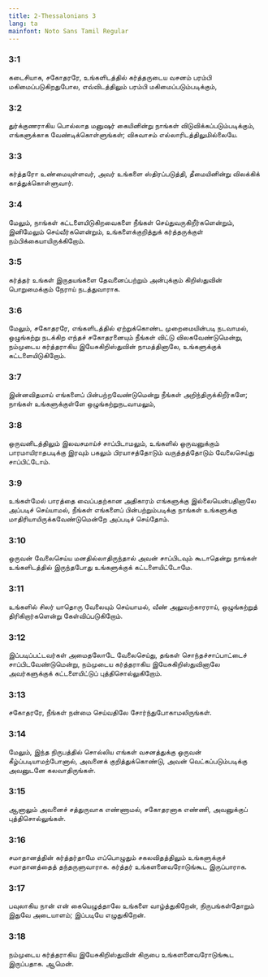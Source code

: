 ```yaml
---
title: 2-Thessalonians 3
lang: ta
mainfont: Noto Sans Tamil Regular
---
```


###  3:1

கடைசியாக, சகோதரரே, உங்களிடத்தில் கர்த்தருடைய வசனம் பரம்பி மகிமைப்படுகிறதுபோல, எவ்விடத்திலும் பரம்பி மகிமைப்படும்படிக்கும்,

###  3:2

துர்க்குணராகிய பொல்லாத மனுஷர் கையினின்று நாங்கள் விடுவிக்கப்படும்படிக்கும், எங்களுக்காக வேண்டிக்கொள்ளுங்கள்; விசுவாசம் எல்லாரிடத்திலுமில்லையே.

###  3:3

கர்த்தரோ உண்மையுள்ளவர், அவர் உங்களை ஸ்திரப்படுத்தி, தீமையினின்று விலக்கிக் காத்துக்கொள்ளுவார்.

###  3:4

மேலும், நாங்கள் கட்டளையிடுகிறவைகளை நீங்கள் செய்துவருகிறீர்களென்றும், இனிமேலும் செய்வீர்களென்றும், உங்களைக்குறித்துக் கர்த்தருக்குள் நம்பிக்கையாயிருக்கிறோம்.

###  3:5

கர்த்தர் உங்கள் இருதயங்களை தேவனைப்பற்றும் அன்புக்கும் கிறிஸ்துவின் பொறுமைக்கும் நேராய் நடத்துவாராக.

###  3:6

மேலும், சகோதரரே, எங்களிடத்தில் ஏற்றுக்கொண்ட முறைமையின்படி நடவாமல், ஒழுங்கற்று நடக்கிற எந்தச் சகோதரனையும் நீங்கள் விட்டு விலகவேண்டுமென்று, நம்முடைய கர்த்தராகிய இயேசுகிறிஸ்துவின் நாமத்தினாலே, உங்களுக்குக் கட்டளையிடுகிறோம்.

###  3:7

இன்னவிதமாய் எங்களைப் பின்பற்றவேண்டுமென்று நீங்கள் அறிந்திருக்கிறீர்களே; நாங்கள் உங்களுக்குள்ளே ஒழுங்கற்றுநடவாமலும்,

###  3:8

ஒருவனிடத்திலும் இலவசமாய்ச் சாப்பிடாமலும், உங்களில் ஒருவனுக்கும் பாரமாயிராதபடிக்கு இரவும் பகலும் பிரயாசத்தோடும் வருத்தத்தோடும் வேலைசெய்து சாப்பிட்டோம்.

###  3:9

உங்கள்மேல் பாரத்தை வைப்பதற்கான அதிகாரம் எங்களுக்கு இல்லையென்பதினாலே அப்படிச் செய்யாமல், நீங்கள் எங்களைப் பின்பற்றும்படிக்கு நாங்கள் உங்களுக்கு மாதிரியாயிருக்கவேண்டுமென்றே அப்படிச் செய்தோம்.

###  3:10

ஒருவன் வேலைசெய்ய மனதில்லாதிருந்தால் அவன் சாப்பிடவும் கூடாதென்று நாங்கள் உங்களிடத்தில் இருந்தபோது உங்களுக்குக் கட்டளையிட்டோமே.

###  3:11

உங்களில் சிலர் யாதொரு வேலையும் செய்யாமல், வீண் அலுவற்காரராய், ஒழுங்கற்றுத் திரிகிறார்களென்று கேள்விப்படுகிறோம்.

###  3:12

இப்படிப்பட்டவர்கள் அமைதலோடே வேலைசெய்து, தங்கள் சொந்தச்சாப்பாட்டைச் சாப்பிடவேண்டுமென்று, நம்முடைய கர்த்தராகிய இயேசுகிறிஸ்துவினாலே அவர்களுக்குக் கட்டளையிட்டுப் புத்திசொல்லுகிறோம்.

###  3:13

சகோதரரே, நீங்கள் நன்மை செய்வதிலே சோர்ந்துபோகாமலிருங்கள்.

###  3:14

மேலும், இந்த நிருபத்தில் சொல்லிய எங்கள் வசனத்துக்கு ஒருவன் கீழ்ப்படியாமற்போனால், அவனைக் குறித்துக்கொண்டு, அவன் வெட்கப்படும்படிக்கு அவனுடனே கலவாதிருங்கள்.

###  3:15

ஆனாலும் அவனைச் சத்துருவாக எண்ணாமல், சகோதரனாக எண்ணி, அவனுக்குப் புத்திசொல்லுங்கள்.

###  3:16

சமாதானத்தின் கர்த்தர்தாமே எப்பொழுதும் சகலவிதத்திலும் உங்களுக்குச் சமாதானத்தைத் தந்தருளுவாராக. கர்த்தர் உங்களனைவரோடுங்கூட இருப்பாராக.

###  3:17

பவுலாகிய நான் என் கையெழுத்தாலே உங்களை வாழ்த்துகிறேன், நிருபங்கள்தோறும் இதுவே அடையாளம்; இப்படியே எழுதுகிறேன்.

###  3:18

நம்முடைய கர்த்தராகிய இயேசுகிறிஸ்துவின் கிருபை உங்களனைவரோடுங்கூட இருப்பதாக. ஆமென்.

